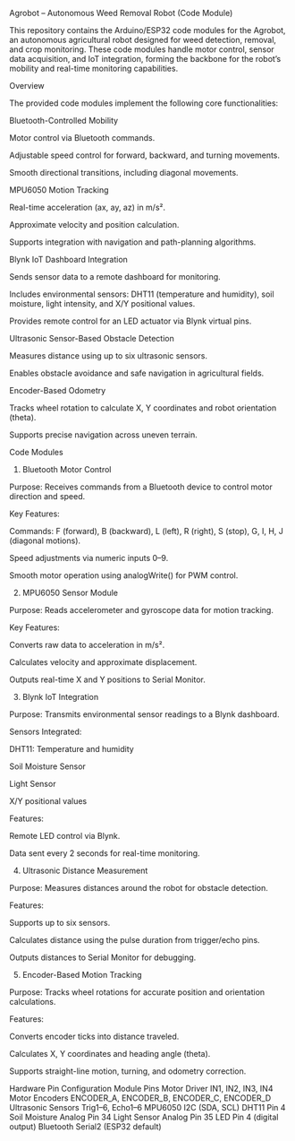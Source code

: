 Agrobot – Autonomous Weed Removal Robot (Code Module)

This repository contains the Arduino/ESP32 code modules for the Agrobot, an autonomous agricultural robot designed for weed detection, removal, and crop monitoring. These code modules handle motor control, sensor data acquisition, and IoT integration, forming the backbone for the robot’s mobility and real-time monitoring capabilities.

Overview

The provided code modules implement the following core functionalities:

Bluetooth-Controlled Mobility

Motor control via Bluetooth commands.

Adjustable speed control for forward, backward, and turning movements.

Smooth directional transitions, including diagonal movements.

MPU6050 Motion Tracking

Real-time acceleration (ax, ay, az) in m/s².

Approximate velocity and position calculation.

Supports integration with navigation and path-planning algorithms.

Blynk IoT Dashboard Integration

Sends sensor data to a remote dashboard for monitoring.

Includes environmental sensors: DHT11 (temperature and humidity), soil moisture, light intensity, and X/Y positional values.

Provides remote control for an LED actuator via Blynk virtual pins.

Ultrasonic Sensor-Based Obstacle Detection

Measures distance using up to six ultrasonic sensors.

Enables obstacle avoidance and safe navigation in agricultural fields.

Encoder-Based Odometry

Tracks wheel rotation to calculate X, Y coordinates and robot orientation (theta).

Supports precise navigation across uneven terrain.

Code Modules
1. Bluetooth Motor Control

Purpose: Receives commands from a Bluetooth device to control motor direction and speed.

Key Features:

Commands: F (forward), B (backward), L (left), R (right), S (stop), G, I, H, J (diagonal motions).

Speed adjustments via numeric inputs 0–9.

Smooth motor operation using analogWrite() for PWM control.

2. MPU6050 Sensor Module

Purpose: Reads accelerometer and gyroscope data for motion tracking.

Key Features:

Converts raw data to acceleration in m/s².

Calculates velocity and approximate displacement.

Outputs real-time X and Y positions to Serial Monitor.

3. Blynk IoT Integration

Purpose: Transmits environmental sensor readings to a Blynk dashboard.

Sensors Integrated:

DHT11: Temperature and humidity

Soil Moisture Sensor

Light Sensor

X/Y positional values

Features:

Remote LED control via Blynk.

Data sent every 2 seconds for real-time monitoring.

4. Ultrasonic Distance Measurement

Purpose: Measures distances around the robot for obstacle detection.

Features:

Supports up to six sensors.

Calculates distance using the pulse duration from trigger/echo pins.

Outputs distances to Serial Monitor for debugging.

5. Encoder-Based Motion Tracking

Purpose: Tracks wheel rotations for accurate position and orientation calculations.

Features:

Converts encoder ticks into distance traveled.

Calculates X, Y coordinates and heading angle (theta).

Supports straight-line motion, turning, and odometry correction.

Hardware Pin Configuration
Module	Pins
Motor Driver	IN1, IN2, IN3, IN4
Motor Encoders	ENCODER_A, ENCODER_B, ENCODER_C, ENCODER_D
Ultrasonic Sensors	Trig1–6, Echo1–6
MPU6050	I2C (SDA, SCL)
DHT11	Pin 4
Soil Moisture	Analog Pin 34
Light Sensor	Analog Pin 35
LED	Pin 4 (digital output)
Bluetooth	Serial2 (ESP32 default)
